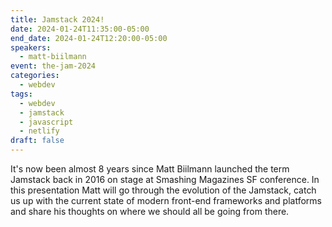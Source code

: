 ```yaml
---
title: Jamstack 2024!
date: 2024-01-24T11:35:00-05:00
end_date: 2024-01-24T12:20:00-05:00
speakers:
  - matt-biilmann
event: the-jam-2024
categories:
  - webdev
tags:
  - webdev
  - jamstack
  - javascript
  - netlify
draft: false
---
```


It's now been almost 8 years since Matt Biilmann launched the term Jamstack back in 2016 on stage at Smashing Magazines SF conference. In this presentation Matt will go through the evolution of the Jamstack, catch us up with the current state of modern front-end frameworks and platforms and share his thoughts on where we should all be going from there.
